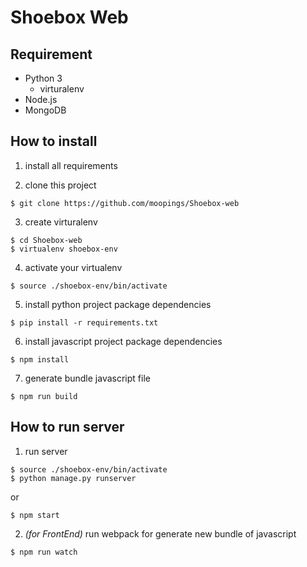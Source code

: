 # Shoebox Web

## Requirement
- Python 3
  - virturalenv
- Node.js
- MongoDB

## How to install

1. install all requirements

2. clone this project
  ```
  $ git clone https://github.com/moopings/Shoebox-web
  ```

3. create virturalenv
  ```
  $ cd Shoebox-web
  $ virtualenv shoebox-env
  ```

4. activate your virtualenv
  ```
  $ source ./shoebox-env/bin/activate
  ```

5. install python project package dependencies
  ```
  $ pip install -r requirements.txt
  ```

6. install javascript project package dependencies
  ```
  $ npm install
  ```

7. generate bundle javascript file
  ```
  $ npm run build
  ```

## How to run server

1. run server
  ```
  $ source ./shoebox-env/bin/activate
  $ python manage.py runserver
  ```
  or
  ```
  $ npm start
  ```

2. *(for FrontEnd)* run webpack for generate new bundle of javascript
  ```
  $ npm run watch
  ```
